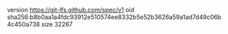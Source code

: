 version https://git-lfs.github.com/spec/v1
oid sha256:b8b0aa1a4fdc93912e510574ee8332b5e52b3626a59a1ad7d49c06b4c450a738
size 32267
